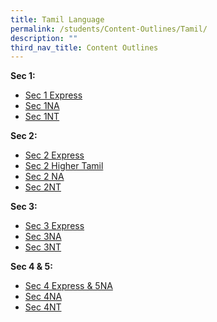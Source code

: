 ```yaml
---
title: Tamil Language
permalink: /students/Content-Outlines/Tamil/
description: ""
third_nav_title: Content Outlines
---
```



**Sec 1:**

* [Sec 1 Express](/files/Content%20Outlines%20For%20Tamil/Sec%201%20Express.pdf)
* [Sec 1NA](/files/Content%20Outlines%20For%20Tamil/Sec%201NA.pdf)
* [Sec 1NT](/files/Content%20Outlines%20For%20Tamil/1NT.pdf)

**Sec 2:**
 * [Sec 2 Express](/files/Content%20Outlines%20For%20Tamil/2E.pdf)
 * [Sec 2 Higher Tamil](/files/Content%20Outlines%20For%20Tamil/2HTL.pdf)
 * [Sec 2 NA](/files/Content%20Outlines%20For%20Tamil/2NA.pdf)
 * [Sec 2NT](/files/Content%20Outlines%20For%20Tamil/2NT.pdf)

**Sec 3:**

* [Sec 3 Express](/files/Content%20Outlines%20For%20Tamil/3E.pdf)
* [Sec 3NA](/files/Content%20Outlines%20For%20Tamil/3NA.pdf)
* [Sec 3NT](/files/Content%20Outlines%20For%20Tamil/3NT.pdf)

**Sec 4 & 5:**

* [Sec 4 Express & 5NA](/files/Content%20Outlines%20For%20Tamil/4E5N.pdf)
* [Sec 4NA](/files/Content%20Outlines%20For%20Tamil/4NA.pdf)
* [Sec 4NT](/files/Content%20Outlines%20For%20Tamil/4NT.pdf)